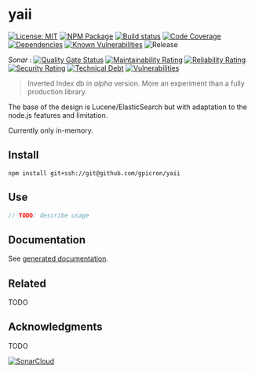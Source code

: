 # yaii
[![License: MIT](https://img.shields.io/badge/License-MIT-green.svg)](https://opensource.org/licenses/MIT)
[![NPM Package][]](https://npmjs.org/package/@gpicron/yaii)
[![Build status][]](https://travis-ci.org/gpicron/yaii)
[![Code Coverage][]](https://codecov.io/gh/gpicron/yaii)
[![Dependencies][]](https://david-dm.org/gpicron/yaii)
[![Known Vulnerabilities](https://snyk.io/test/github/gpicron/yaii/badge.svg?targetFile=package.json)](https://snyk.io/test/github/gpicron/yaii?targetFile=package.json)
![Release](https://github.com/gpicron/yaii/workflows/Release/badge.svg)

_Sonar_ :
[![Quality Gate Status](https://sonarcloud.io/api/project_badges/measure?project=gpicron_yaii&metric=alert_status)](https://sonarcloud.io/dashboard?id=gpicron_yaii)
[![Maintainability Rating](https://sonarcloud.io/api/project_badges/measure?project=gpicron_yaii&metric=sqale_rating)](https://sonarcloud.io/dashboard?id=gpicron_yaii)
[![Reliability Rating](https://sonarcloud.io/api/project_badges/measure?project=gpicron_yaii&metric=reliability_rating)](https://sonarcloud.io/dashboard?id=gpicron_yaii)
[![Security Rating](https://sonarcloud.io/api/project_badges/measure?project=gpicron_yaii&metric=security_rating)](https://sonarcloud.io/dashboard?id=gpicron_yaii)
[![Technical Debt](https://sonarcloud.io/api/project_badges/measure?project=gpicron_yaii&metric=sqale_index)](https://sonarcloud.io/dashboard?id=gpicron_yaii)
[![Vulnerabilities](https://sonarcloud.io/api/project_badges/measure?project=gpicron_yaii&metric=vulnerabilities)](https://sonarcloud.io/dashboard?id=gpicron_yaii)

[License]: https://img.shields.io/badge/UNLICENSED-blue.svg
[NPM Package]: https://img.shields.io/npm/v/@gpicron/yaii.svg
[Build status]: https://travis-ci.org/gpicron/yaii.svg?branch=master
[Code Coverage]: https://codecov.io/gh/gpicron/yaii/branch/master/graph/badge.svg
[Dependencies]: https://david-dm.org/gpicron/yaii/status.svg

> Inverted Index db in _alpha_ version.  More an experiment than a fully production library.

The base of the design is Lucene/ElasticSearch but with adaptation to the node.js features and limitation.

Currently only in-memory.

## Install

``` shell
npm install git+ssh://git@github.com/gpicron/yaii
```

## Use

``` typescript
// TODO: describe usage
```

## Documentation

See [generated documentation](doc/README.md).

## Related

TODO

## Acknowledgments

TODO

[![SonarCloud](https://sonarcloud.io/images/project_badges/sonarcloud-black.svg)](https://sonarcloud.io/dashboard?id=gpicron_yaii)
